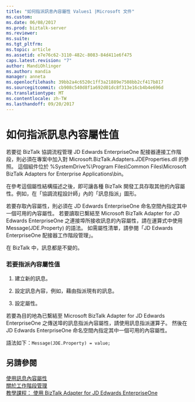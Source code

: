 ```yaml
---
title: "如何指派訊息內容屬性 Values1 |Microsoft 文件"
ms.custom: 
ms.date: 06/08/2017
ms.prod: biztalk-server
ms.reviewer: 
ms.suite: 
ms.tgt_pltfrm: 
ms.topic: article
ms.assetid: e7e76c62-3110-482c-8083-84d411e6f475
caps.latest.revision: "7"
author: MandiOhlinger
ms.author: mandia
manager: anneta
ms.openlocfilehash: 39bb2a4c6520c1ff3a21889e7508bb2cf417b817
ms.sourcegitcommit: cb908c540d8f1a692d01dc8f313e16cb4b4e696d
ms.translationtype: MT
ms.contentlocale: zh-TW
ms.lasthandoff: 09/20/2017
---
```

# <a name="how-to-assign-message-context-property-values"></a>如何指派訊息內容屬性值
若要從 BizTalk 協調流程管理 JD Edwards EnterpriseOne 配接器連接工作階段，則必須在專案中加入對 Microsoft.BizTalk.Adapters.JDEProperties.dll 的參照。 這個組件位於 %SystemDrive%\Program Files\Common Files\Microsoft BizTalk Adapters for Enterprise Applications\bin。  
  
 在參考這個屬性結構描述之後，即可讓各種 BizTalk 開發工具存取其他的內容屬性。例如，在「協調流程設計師」內的「訊息指派」圖形。  
  
 若要存取內容屬性，則必須在 JD Edwards EnterpriseOne 命名空間內指定其中一個可用的內容屬性。 若要讀取已繫結至 Microsoft BizTalk Adapter for JD Edwards EnterpriseOne 之連接埠所接收訊息的內容屬性，請在運算式中使用 Message(JDE.Property) 的語法。 如需屬性清單，請參閱「JD Edwards EnterpriseOne 配接器工作階段管理」。  
  
 在 BizTalk 中，訊息都是不變的。  
  
### <a name="to-assign-context-property-value"></a>若要指派內容屬性值  
  
1.  建立新的訊息。  
  
2.  設定訊息內容，例如，藉由指派現有的訊息。  
  
3.  設定屬性。  
  
 若要為目的地為已繫結至 Microsoft BizTalk Adapter for JD Edwards EnterpriseOne 之傳送埠的訊息指派內容屬性，請使用訊息指派運算子。 然後在 JD Edwards EnterpriseOne 命名空間內指定其中一個可用的內容屬性。  
  
 語法如下：`Message(JDE.Property) = value;`  
  
## <a name="see-also"></a>另請參閱  
 [使用訊息內容屬性](../core/using-message-context-properties1.md)   
 [關於工作階段管理](../core/about-session-management2.md)   
 [教學課程： 使用 BizTalk Adapter for JD Edwards EnterpriseOne](../core/tutorial-using-the-biztalk-adapter-for-jd-edwards-enterpriseone.md)